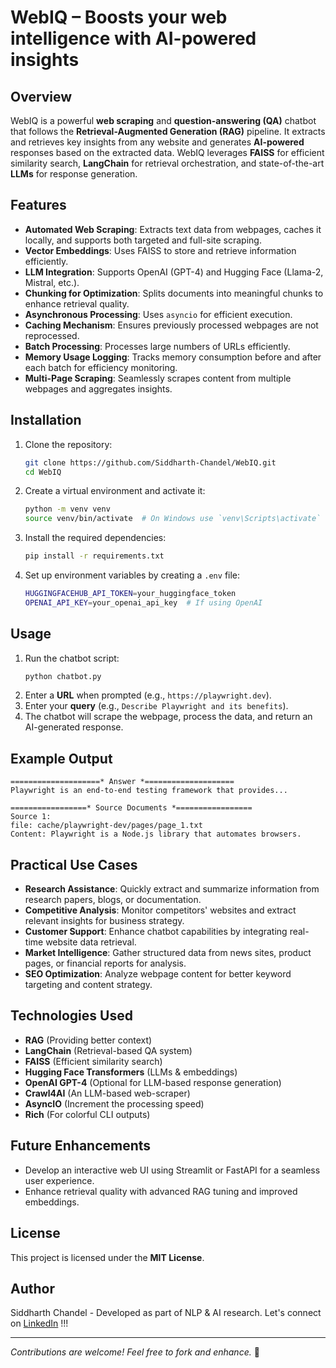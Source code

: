 # WebIQ – Boosts your web intelligence with AI-powered insights

## Overview
WebIQ is a powerful **web scraping** and **question-answering (QA)** chatbot that follows the **Retrieval-Augmented Generation (RAG)** pipeline. It extracts and retrieves key insights from any website and generates **AI-powered** responses based on the extracted data. WebIQ leverages **FAISS** for efficient similarity search, **LangChain** for retrieval orchestration, and state-of-the-art **LLMs** for response generation.

## Features
- **Automated Web Scraping**: Extracts text data from webpages, caches it locally, and supports both targeted and full-site scraping.
- **Vector Embeddings**: Uses FAISS to store and retrieve information efficiently.
- **LLM Integration**: Supports OpenAI (GPT-4) and Hugging Face (Llama-2, Mistral, etc.).
- **Chunking for Optimization**: Splits documents into meaningful chunks to enhance retrieval quality.
- **Asynchronous Processing**: Uses `asyncio` for efficient execution.
- **Caching Mechanism**: Ensures previously processed webpages are not reprocessed.
- **Batch Processing**: Processes large numbers of URLs efficiently.
- **Memory Usage Logging**: Tracks memory consumption before and after each batch for efficiency monitoring.
- **Multi-Page Scraping**: Seamlessly scrapes content from multiple webpages and aggregates insights.

## Installation

1. Clone the repository:
    ```sh
    git clone https://github.com/Siddharth-Chandel/WebIQ.git
    cd WebIQ
    ```

2. Create a virtual environment and activate it:
    ```sh
    python -m venv venv
    source venv/bin/activate  # On Windows use `venv\Scripts\activate`
    ```

3. Install the required dependencies:
    ```sh
    pip install -r requirements.txt
    ```

4. Set up environment variables by creating a `.env` file:
    ```sh
    HUGGINGFACEHUB_API_TOKEN=your_huggingface_token
    OPENAI_API_KEY=your_openai_api_key  # If using OpenAI
    ```

## Usage

1. Run the chatbot script:
    ```sh
    python chatbot.py
    ```
2. Enter a **URL** when prompted (e.g., `https://playwright.dev`).
3. Enter your **query** (e.g., `Describe Playwright and its benefits`).
4. The chatbot will scrape the webpage, process the data, and return an AI-generated response.

## Example Output
```
====================* Answer *====================
Playwright is an end-to-end testing framework that provides...

=================* Source Documents *=================
Source 1:
file: cache/playwright-dev/pages/page_1.txt
Content: Playwright is a Node.js library that automates browsers.
```
## Practical Use Cases
- **Research Assistance**: Quickly extract and summarize information from research papers, blogs, or documentation.
- **Competitive Analysis**: Monitor competitors' websites and extract relevant insights for business strategy.
- **Customer Support**: Enhance chatbot capabilities by integrating real-time website data retrieval.
- **Market Intelligence**: Gather structured data from news sites, product pages, or financial reports for analysis.
- **SEO Optimization**: Analyze webpage content for better keyword targeting and content strategy.

## Technologies Used
- **RAG** (Providing better context)
- **LangChain** (Retrieval-based QA system)
- **FAISS** (Efficient similarity search)
- **Hugging Face Transformers** (LLMs & embeddings)
- **OpenAI GPT-4** (Optional for LLM-based response generation)
- **Crawl4AI** (An LLM-based web-scraper)
- **AsyncIO** (Increment the processing speed)
- **Rich** (For colorful CLI outputs)

## Future Enhancements
- Develop an interactive web UI using Streamlit or FastAPI for a seamless user experience.
- Enhance retrieval quality with advanced RAG tuning and improved embeddings.

## License
This project is licensed under the **MIT License**.

## Author
Siddharth Chandel - Developed as part of NLP & AI research.
Let's connect on [LinkedIn](https://www.linkedin.com/in/siddharth-chandel-001097245/) !!!

---
_Contributions are welcome! Feel free to fork and enhance._ 🚀
